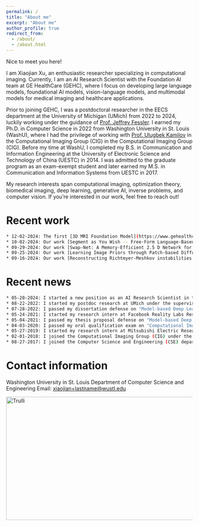 ```yaml
---
permalink: /
title: "About me"
excerpt: "About me"
author_profile: true
redirect_from: 
  - /about/
  - /about.html
---
```


Nice to meet you here!

I am Xiaojian Xu, an enthusiastic researcher specializing in computational imaging. Currently, I am an AI Research Scientist with the Foundation AI team at GE HealthCare (GEHC), where I focus on developing large language models, foundational AI models, vision-language models, and multimodal models for medical imaging and healthcare applications.

Prior to joining GEHC, I was a postdoctoral researcher in the EECS department at the University of Michigan (UMich) from 2022 to 2024, luckily working under the guidance of [Prof. Jeffrey Fessler]( https://web.eecs.umich.edu/~fessler/). I earned my Ph.D. in Computer Science in 2022 from Washington University in St. Louis (WashU), where I had the privilege of working with [Prof. Ulugbek Kamilov](https://engineering.wustl.edu/faculty/Ulugbek-Kamilov.html) in the Computational Imaging Group (CIG) in the Computational Imaging Group (CIG). Before my time at WashU, I completed my B.S. in Communication and Information Engineering at the University of Electronic Science and Technology of China (UESTC) in 2014. I was admitted to the graduate program as an exam-exempt student and later earned my M.S. in Communication and Information Systems from UESTC in 2017.

My research interests span computational imaging, optimization theory, biomedical imaging, deep learning, generative AI, inverse problems, and computer vision. If you’re interested in our work, feel free to reach out!



Recent work
======

```bash
* 12-02-2024: The first [3D MRI Foundation Model](https://www.gehealthcare.com/insights/article/ge-healthcare-unveils-research-on-advanced-3d-mri-foundation-model?srsltid=AfmBOoo3shueJoPpdyxCaj9x0MvGnPR7qsrL_lLa5JX3nwjqo02xkwlZ) developed by our Foundation AI Team at GEHC is announced!
* 10-02-2024: Our work [Segment as You Wish -- Free-Form Language-Based Segmentation for Medical Images](https://arxiv.org/abs/2410.12831) is online now!
* 09-29-2024: Our work [Swap-Net: A Memory-Efficient 2.5 D Network for Sparse-View 3D Cone Beam CT Reconstruction](https://arxiv.org/abs/2410.10836) is online now!
* 09-25-2024: Our work [Learning Image Priors through Patch-based Diffusion Models for Solving Inverse Problems](https://openreview.net/forum?id=HGnxhHz6ss&referrer=%5Bthe%20profile%20of%20Bowen%20Song%5D(%2Fprofile%3Fid%3D~Bowen_Song3)) is accepted by NeurIPS 2024!
* 09-16-2024: Our work [Reconstructing Richtmyer-Meshkov instabilities from noisy radiographs using low dimensional features and attention-based neural networks](https://opg.optica.org/oe/fulltext.cfm?uri=oe-32-24-43366&id=563438) is accepted by Optics Express! 
```

Recent news
======

```bash
* 05-20-2024: I started a new position as an AI Research Scientist in the Foundation AI Team at GE HealthCare (GEHC).
* 08-22-2022: I started my postdoc research at UMich under the supervision of Prof. Jeffrey Fessler.
* 07-28-2022: I passed my dissertation defense on "Model-based Deep Learning for Computational Imaging".
* 05-24-2021: I started my research intern at Facebook Reality Labs Research (FRL).
* 05-04-2021: I passed my thesis proposal defense on "Model-based Deep Learning for Computational Imaging".
* 04-03-2020: I passed my oral qualification exam on "Computational Imaging: Leverage the Power of Deep Learning".
* 05-27-2019: I started my research intern at Mitsubishi Electric Research Laboratory (MERL).
* 02-01-2018: I joined the Computational Imaging Group (CIG) under the supervision of Prof. Ulugbek Kamilov.
* 08-27-2017: I joined the Computer Science and Engineering (CSE) department at WashU.
```

Contact information
======
Washington University in St. Louis
Department of Computer Science and Engineering
Email: xiaojian+lastname@wustl.edu

<a>
<img src="/images/WechatIMG458.jpeg" alt="Trulli" width="700" height="333">
</a>


<body> 
<p style="text-align:left">
<script type="text/javascript" id="clustrmaps" src="//cdn.clustrmaps.com/map_v2.js?cl=ffffff&w=70&t=n&d=gJFHiN0kuh2VoYoh3GoQCltCfsr03nsanhtTVTdVs0M&co=ffffff&ct=ffffff&cmn=ffffff&cmo=ffffff"></script>
 </p>
</body>










<!---
	
<h2>I am currently on the job market.</h2>
Quick link
======
[My PhD defense slides](https://xuxiaojian.github.io/files/defense.pdf)
Department of Electrical Engineering and Computer Science (EECS) <br>
University of Michigan, Ann Arbor MI, 48109, USA <br>
--->


<!--- 
Before I came to WashU, I got my B.Eng. degree from University of Electronic Science and Technology of China (UESTC) in 2014 and then was recommend as an exam-free student to the graduate school of UESTC and later got my M.S. degree there in 2017. Back then, I majored in communication and information engineering and did most of my research in wireless and computer network engineering. It was a very helpful and interesting journey and I always appreciate what I have learned in that field. Besides, UESTC is located in Chengdu, a city full of good food. I enjoied my seven years there a lot!
I am always attracted by the beauty of mathematical analysis and I feel so lucky to be able to join the CIG group after I came to WashU. CIG is a pretty cool place and I learned a lot here from my advisor and groupmates. My research of interests includes computational imaging, optimization theory,computer vision and machine learning. Feel free to follow us if you think our research is interesting!
--->

<!--- 
Xiaojian Xu received the B.Eng. degree in communication and information engineering in 2014, and the M,S. degree in communication and information system in 2017 from University of Electronic Science and Technology of China, Chengdu, China. She is currently working toward the Ph.D. degree with the Computational Imaging Group in Washington University in St. Louis, St. Louis, MO, USA. Her research interests include computational imaging, machine learning, deep learning, and optimization. 

Nice to meet you here!
I am Xiaojian Xu, a junior but passionate researcher working on computational imaging! I am currently a postdoc student in the EECS department working with [Prof. Jeffery Fessler]( https://web.eecs.umich.edu/~fessler/) at University of Michigan.

Here is a brief introduction about my background: I got my PhD degree in Computer Science from Washington University in St. Louis (WashU) in 2022, where I had the fortune to work with [Prof. Ulugbek Kamilov](https://engineering.wustl.edu/faculty/Ulugbek-Kamilov.html) in the Computational Imaging Group (CIG). Before I came to WashU, I got my B.Eng. degree in Communication and Information Engineering from University of Electronic Science and Technology of China (UESTC) in 2014 and then was recommend as an exam-free student to the graduate school and got my M.S. degree in Communication and Information Systems there in 2017. 

My research interests include computational imaging, inverse problems, optimization theory, computer vision and deep learning. Please feel free to contact me if you are interested in our research or would like to have a casual chat! 

--->

